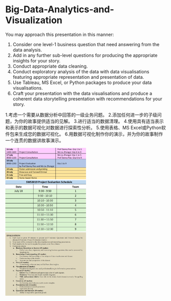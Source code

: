 # Big-Data-Analytics-and-Visualization
You may approach this presentation in this manner:
1. Consider one level-1 business question that need answering from the data analysis. 
2. Add in any further sub-level questions for producing the appropriate insights for your story.
3. Conduct appropriate data cleaning.
4. Conduct exploratory analysis of the data with data visualisations featuring appropriate representation and 
presentation of data.
5. Use Tableau, MS Excel, or Python packages to produce your data visualisations.
6. Craft your presentation with the data visualisations and produce a coherent data storytelling
presentation with recommendations for your story.

1.考虑一个需要从数据分析中回答的一级业务问题。 
2.添加任何进一步的子级问题，为你的故事提供适当的见解。 
3.进行适当的数据清理。 
4.使用具有适当表示和表示的数据可视化对数据进行探索性分析。 
5.使用表格、MS Excel或Python软件包来生成您的数据可视化。 
6.用数据可视化制作你的演示，并为你的故事制作一个连贯的数据讲故事演示。

<img src="dataCleaning/timetable.png" width="50%" height="50%"/>
<img src="dataCleaning/timetable2.png" width="50%" height="50%"/>
<img src="dataCleaning/evaluation.png" width="50%" height="50%"/>
